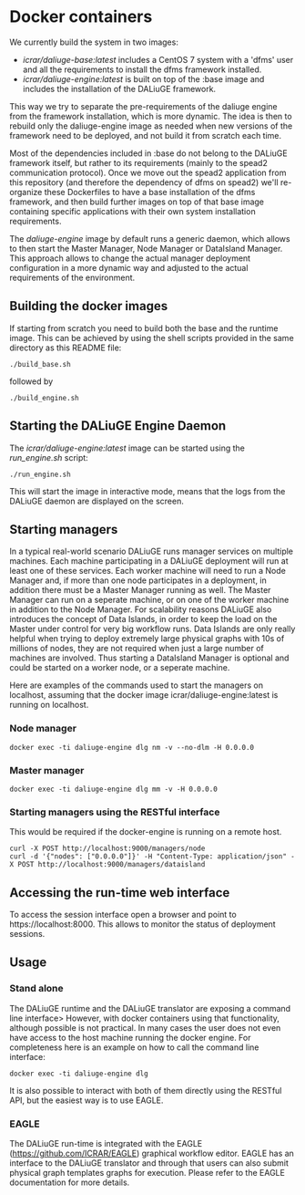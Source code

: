 # Docker containers

We currently build the system in two images:
 * *icrar/daliuge-base:latest* includes a CentOS 7 system with a 'dfms' user and all the requirements to install the dfms framework installed.
 * *icrar/daliuge-engine:latest* is built on top of the :base image and includes the installation of the DALiuGE framework.

This way we try to separate the pre-requirements of the daliuge engine from the framework installation, which is more dynamic. The idea is then to rebuild only the daliuge-engine image as needed when new versions of the framework need to be deployed, and not build it from scratch each time.

Most of the dependencies included in :base do not belong to the DALiuGE framework itself, but rather to its requirements (mainly to the spead2 communication protocol). Once we move out the spead2 application from this repository (and therefore the dependency of dfms on spead2) we'll re-organize these Dockerfiles to have a base installation of the dfms framework, and then build further images on top of that base image containing specific applications with their own system installation requirements.

The *daliuge-engine* image by default runs a generic daemon, which allows to then start the Master Manager, Node Manager or DataIsland Manager. This approach allows to change the actual manager deployment configuration in a more dynamic way and adjusted to the actual requirements of the environment.

## Building the docker images
If starting from scratch you need to build both the base and the runtime image. This can be achieved by using the shell scripts provided in the same directory as this README file:
```
./build_base.sh
````
followed by
```
./build_engine.sh
```

## Starting the DALiuGE Engine Daemon
The *icrar/daliuge-engine:latest* image can be started using the *run_engine.sh* script:
```
./run_engine.sh
```
This will start the image in interactive mode, means that the logs from the DALiuGE daemon are displayed on the screen.

## Starting managers
In a typical real-world scenario DALiuGE runs manager services on multiple machines. Each machine participating in a DALiuGE deployment will run at least one of these services. Each worker machine will need to run a Node Manager and, if more than one node participates in a deployment, in addition there must be a Master Manager running as well. The Master Manager can run on a seperate machine, or on one of the worker machine in addition to the Node Manager. For scalability reasons DALiuGE also introduces the concept of Data Islands, in order to keep the load on the Master under control for very big workflow runs. Data Islands are only really helpful when trying to deploy extremely large physical graphs with 10s of millions of nodes, they are not required when just a large number of machines are involved. Thus starting a DataIsland Manager is optional and could be started on a worker node, or a seperate machine.

Here are examples of the commands used to start the managers on localhost, assuming that the docker image icrar/daliuge-engine:latest is running on localhost.

### Node manager
```
docker exec -ti daliuge-engine dlg nm -v --no-dlm -H 0.0.0.0
```
### Master manager
```
docker exec -ti daliuge-engine dlg mm -v -H 0.0.0.0
```
### Starting managers using the RESTful interface
This would be required if the docker-engine is running on a remote host.
```curl -X POST http://localhost:9000/managers/master
curl -X POST http://localhost:9000/managers/node
curl -d '{"nodes": ["0.0.0.0"]}' -H "Content-Type: application/json" -X POST http://localhost:9000/managers/dataisland
```
## Accessing the run-time web interface
To access the session interface open a browser and point to https://localhost:8000. This allows to monitor the status of deployment sessions.

## Usage
### Stand alone
The DALiuGE runtime and the DALiuGE translator are exposing a command line interface> However, with docker containers using that functionality, although possible is not practical. In many cases the user does not even have access to the host machine running the docker engine. For completeness here is an example on how to call the command line interface:
```
docker exec -ti daliuge-engine dlg
```
It is also possible to interact with both of them directly using the RESTful API, but the easiest way is to use EAGLE.

### EAGLE
The DALiuGE run-time is integrated with the EAGLE (https://github.com/ICRAR/EAGLE) graphical workflow editor. EAGLE has an interface to the DALiuGE translator and through that users can also submit physical graph templates graphs for execution. Please refer to the EAGLE documentation for more details.
